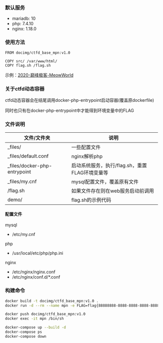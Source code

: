 ### 默认服务
- mariadb: 10
- php: 7.4.10
- nginx: 1.18.0

### 使用方法
```
FROM docimg/ctfd_base_mpn:v1.0

COPY src/ /var/www/html/
COPY flag.sh /flag.sh

```

示例：[2020-巅峰极客-MeowWorld](https://github.com/docimg/ctf_history_replay/tree/master/2020-%E5%B7%85%E5%B3%B0%E6%9E%81%E5%AE%A2/meowworld)

### 关于ctfd动态容器
ctfd动态容器会在结尾调用docker-php-entrypoint启动容器(覆盖原dockerfile)

同时也只有在docker-php-entrypoint中才能得到环境变量中的FLAG

### 文件说明

| 文件/文件夹                  | 说明                                                       |
| ---------------------------- | ---------------------------------------------------------- |
| _files/                      | 一些配置文件                                               |
| _files/default.conf          | nginx解析php                                               |
| _files/docker-php-entrypoint | 启动系统服务，执行/flag.sh，重置FLAG环境变量等             |
| _files/my.cnf                | mysql配置文件，覆盖原有文件                                |
| /flag.sh                     | 如果文件存在则在web服务启动前调用                          |
| demo/                        | flag.sh的示例代码                                          |


#### 配置文件

mysql
- /etc/my.cnf

php
- /usr/local/etc/php/php.ini

nginx
- /etc/nginx/nginx.conf
- /etc/nginx/conf.d/*.conf


### 构建命令
```bash
docker build -t docimg/ctfd_base_mpn:v1.0 .
docker run -d --rm --name mpn -e FLAG=flag{88888888-8888-8888-8888-888888888888} -p 6666:80 docimg/ctfd_base_mpn:v1.0

docker push docimg/ctfd_base_mpn:v1.0
docker exec -it mpn /bin/sh

docker-compose up --build -d
docker-compose ps
docker-compose down
```